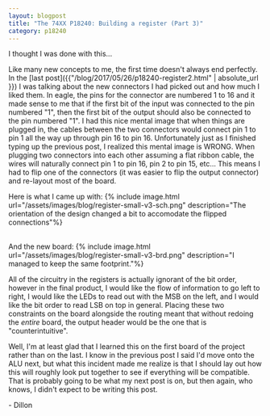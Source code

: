 ```yaml
---
layout: blogpost
title: "The 74XX P18240: Building a register (Part 3)"
category: p18240
---
```


I thought I was done with this...

Like many new concepts to me, the first time doesn't always end perfectly. In the [last post]({{"/blog/2017/05/26/p18240-register2.html" | absolute_url }}) I was talking about the new connectors I had picked out and how much I liked them. In eagle, the pins for the connector are numbered 1 to 16 and it made sense to me that if the first bit of the input was connected to the pin numbered "1", then the first bit of the output should also be connected to the pin numbered "1". I had this nice mental image that when things are plugged in, the cables between the two connectors would connect pin 1 to pin 1 all the way up through pin 16 to pin 16. Unfortunately just as I finished typing up the previous post, I realized this mental  image is WRONG. When plugging two connectors into each other assuming a flat ribbon cable, the wires will naturally connect pin 1 to pin 16, pin 2 to pin 15, etc... This means I had to flip one of the connectors (it was easier to flip the output connector) and re-layout most of the board.

Here is what I came up with:
{% include image.html url="/assets/images/blog/register-small-v3-sch.png"
description="The orientation of the design changed a bit to accomodate the flipped connections"%}

<br>
And the new board:
{% include image.html url="/assets/images/blog/register-small-v3-brd.png"
description="I managed to keep the same footprint."%}

All of the circuitry in the registers is actually ignorant of the bit order, however in the final product, I would like the flow of information to go left to right, I would like the LEDs to read out with the MSB on the left, and I would like the bit order to read LSB on top in general. Placing these two constraints on the board alongside the routing meant that without redoing the *entire* board, the output header would be the one that is "counterintuitive".

Well, I'm at least glad that I learned this on the first board of the project rather than on the last. I know in the previous post I said I'd move onto the ALU next, but what this incident made me realize is that I should lay out how this will roughly look put together to see if everything will be compatible. That is probably going to be what my next post is on, but then again, who knows, I didn't expect to be writing this post.

\- Dillon